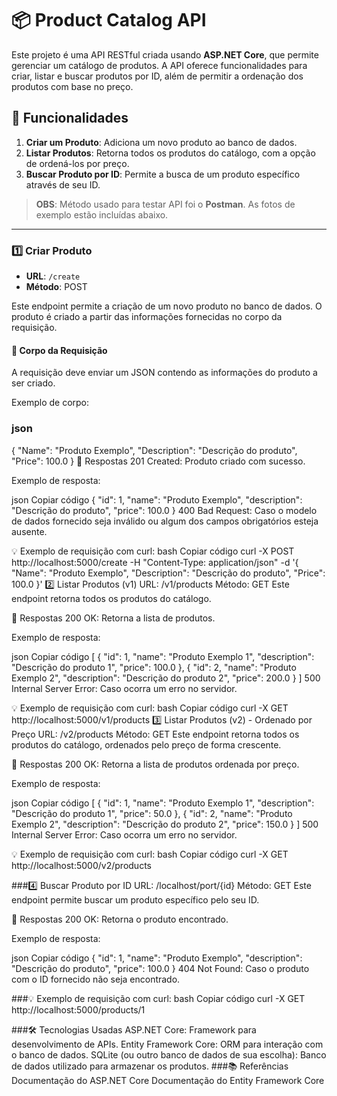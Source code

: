# 📦 Product Catalog API

Este projeto é uma API RESTful criada usando **ASP.NET Core**, que permite gerenciar um catálogo de produtos. A API oferece funcionalidades para criar, listar e buscar produtos por ID, além de permitir a ordenação dos produtos com base no preço.

## 🚀 Funcionalidades
1. **Criar um Produto**: Adiciona um novo produto ao banco de dados.
2. **Listar Produtos**: Retorna todos os produtos do catálogo, com a opção de ordená-los por preço.
3. **Buscar Produto por ID**: Permite a busca de um produto específico através de seu ID.

> **OBS**: Método usado para testar API foi o **Postman**. As fotos de exemplo estão incluídas abaixo.

---

### 1️⃣ Criar Produto

- **URL**: `/create`
- **Método**: POST

Este endpoint permite a criação de um novo produto no banco de dados. O produto é criado a partir das informações fornecidas no corpo da requisição.

#### 📝 Corpo da Requisição
A requisição deve enviar um JSON contendo as informações do produto a ser criado.

Exemplo de corpo:

### json
{
  "Name": "Produto Exemplo",
  "Description": "Descrição do produto",
  "Price": 100.0
}
💬 Respostas
201 Created: Produto criado com sucesso.

Exemplo de resposta:

json
Copiar código
{
  "id": 1,
  "name": "Produto Exemplo",
  "description": "Descrição do produto",
  "price": 100.0
}
400 Bad Request: Caso o modelo de dados fornecido seja inválido ou algum dos campos obrigatórios esteja ausente.

💡 Exemplo de requisição com curl:
bash
Copiar código
curl -X POST http://localhost:5000/create -H "Content-Type: application/json" -d '{
  "Name": "Produto Exemplo",
  "Description": "Descrição do produto",
  "Price": 100.0
}'
2️⃣ Listar Produtos (v1)
URL: /v1/products
Método: GET
Este endpoint retorna todos os produtos do catálogo.

💬 Respostas
200 OK: Retorna a lista de produtos.

Exemplo de resposta:

json
Copiar código
[
  {
    "id": 1,
    "name": "Produto Exemplo 1",
    "description": "Descrição do produto 1",
    "price": 100.0
  },
  {
    "id": 2,
    "name": "Produto Exemplo 2",
    "description": "Descrição do produto 2",
    "price": 200.0
  }
]
500 Internal Server Error: Caso ocorra um erro no servidor.

💡 Exemplo de requisição com curl:
bash
Copiar código
curl -X GET http://localhost:5000/v1/products
3️⃣ Listar Produtos (v2) - Ordenado por Preço
URL: /v2/products
Método: GET
Este endpoint retorna todos os produtos do catálogo, ordenados pelo preço de forma crescente.

💬 Respostas
200 OK: Retorna a lista de produtos ordenada por preço.

Exemplo de resposta:

json
Copiar código
[
  {
    "id": 1,
    "name": "Produto Exemplo 1",
    "description": "Descrição do produto 1",
    "price": 50.0
  },
  {
    "id": 2,
    "name": "Produto Exemplo 2",
    "description": "Descrição do produto 2",
    "price": 150.0
  }
]
500 Internal Server Error: Caso ocorra um erro no servidor.


💡 Exemplo de requisição com curl:
bash
Copiar código
curl -X GET http://localhost:5000/v2/products


###4️⃣ Buscar Produto por ID
URL: /localhost/port/{id}
Método: GET
Este endpoint permite buscar um produto específico pelo seu ID.

💬 Respostas
200 OK: Retorna o produto encontrado.

Exemplo de resposta:

json
Copiar código
{
  "id": 1,
  "name": "Produto Exemplo",
  "description": "Descrição do produto",
  "price": 100.0
}
404 Not Found: Caso o produto com o ID fornecido não seja encontrado.

###💡 Exemplo de requisição com curl:
bash
Copiar código
curl -X GET http://localhost:5000/products/1


###🛠️ Tecnologias Usadas
ASP.NET Core: Framework para desenvolvimento de APIs.
Entity Framework Core: ORM para interação com o banco de dados.
SQLite (ou outro banco de dados de sua escolha): Banco de dados utilizado para armazenar os produtos.
###📚 Referências
Documentação do ASP.NET Core
Documentação do Entity Framework Core
